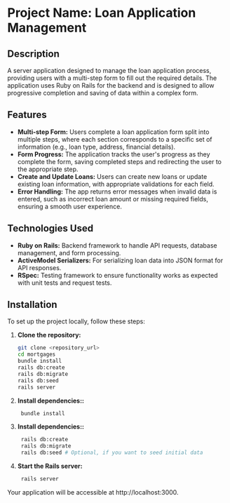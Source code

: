 # Project Name: Loan Application Management

## Description

A server application designed to manage the loan application process, providing users with a multi-step form to fill out the required details. The application uses Ruby on Rails for the backend and is designed to allow progressive completion and saving of data within a complex form.

## Features

- **Multi-step Form:** Users complete a loan application form split into multiple steps, where each section corresponds to a specific set of information (e.g., loan type, address, financial details).
- **Form Progress:** The application tracks the user's progress as they complete the form, saving completed steps and redirecting the user to the appropriate step.
- **Create and Update Loans:** Users can create new loans or update existing loan information, with appropriate validations for each field.
- **Error Handling:** The app returns error messages when invalid data is entered, such as incorrect loan amount or missing required fields, ensuring a smooth user experience.

## Technologies Used

- **Ruby on Rails:** Backend framework to handle API requests, database management, and form processing.
- **ActiveModel Serializers:** For serializing loan data into JSON format for API responses.
- **RSpec:** Testing framework to ensure functionality works as expected with unit tests and request tests.

## Installation

To set up the project locally, follow these steps:

1. **Clone the repository:**

   ```bash
   git clone <repository_url>
   cd mortgages
   bundle install
   rails db:create
   rails db:migrate
   rails db:seed
   rails server
   ```

2. **Install dependencies::**

   ```bash
    bundle install
   ```

3. **Install dependencies::**

   ```bash
    rails db:create
    rails db:migrate
    rails db:seed # Optional, if you want to seed initial data
   ```

4. **Start the Rails server:**

   ```bash
    rails server
   ```

Your application will be accessible at http://localhost:3000.
